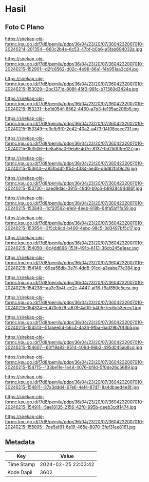 # Hasil

## Foto C Plano

https://sirekap-obj-formc.kpu.go.id/f7d8/pemilu/pdpr/36/04/23/20/07/3604232007010-20240214-201354--660c2b4e-6c53-47bf-b0b6-a5fab694032a.jpg

https://sirekap-obj-formc.kpu.go.id/f7d8/pemilu/pdpr/36/04/23/20/07/3604232007010-20240215-152901--d2fc8562-d02c-4e98-86a1-f4b951aa3cd4.jpg

https://sirekap-obj-formc.kpu.go.id/f7d8/pemilu/pdpr/36/04/23/20/07/3604232007010-20240215-153029--2bc1371d-809f-45f3-991c-b71560d3424e.jpg

https://sirekap-obj-formc.kpu.go.id/f7d8/pemilu/pdpr/36/04/23/20/07/3604232007010-20240215-153231--be1d054f-6562-4460-a7b3-fe195ac206b5.jpg

https://sirekap-obj-formc.kpu.go.id/f7d8/pemilu/pdpr/36/04/23/20/07/3604232007010-20240215-153349--c3cfb9f0-2e42-40a2-a473-14f08eace731.jpg

https://sirekap-obj-formc.kpu.go.id/f7d8/pemilu/pdpr/36/04/23/20/07/3604232007010-20240215-153506--be8a65a0-9eb6-4d7e-8137-0d250f3ee127.jpg

https://sirekap-obj-formc.kpu.go.id/f7d8/pemilu/pdpr/36/04/23/20/07/3604232007010-20240215-153614--a85fbd4f-ff54-4384-ae4b-d6d82fa19c26.jpg

https://sirekap-obj-formc.kpu.go.id/f7d8/pemilu/pdpr/36/04/23/20/07/3604232007010-20240215-153730--caed9dac-3915-48d0-b0c6-b8928494d86f.jpg

https://sirekap-obj-formc.kpu.go.id/f7d8/pemilu/pdpr/36/04/23/20/07/3604232007010-20240215-153840--1cf20562-a1e9-4eeb-818b-64fa5bf1fa59.jpg

https://sirekap-obj-formc.kpu.go.id/f7d8/pemilu/pdpr/36/04/23/20/07/3604232007010-20240215-153954--3f5cb6cd-b406-4ebc-98c5-3d3497bf5c17.jpg

https://sirekap-obj-formc.kpu.go.id/f7d8/pemilu/pdpr/36/04/23/20/07/3604232007010-20240215-154050--8c4dd896-153f-491b-8113-36cb245e1eac.jpg

https://sirekap-obj-formc.kpu.go.id/f7d8/pemilu/pdpr/36/04/23/20/07/3604232007010-20240215-154146--69ea58db-3e7f-4dd8-91cd-a3eabe77e384.jpg

https://sirekap-obj-formc.kpu.go.id/f7d8/pemilu/pdpr/36/04/23/20/07/3604232007010-20240215-154238--aa3c3b4f-cc2c-4447-af16-f9af850c5eea.jpg

https://sirekap-obj-formc.kpu.go.id/f7d8/pemilu/pdpr/36/04/23/20/07/3604232007010-20240215-154324--c470e576-a878-4a00-b405-7ec6c53ecec1.jpg

https://sirekap-obj-formc.kpu.go.id/f7d8/pemilu/pdpr/36/04/23/20/07/3604232007010-20240215-154513--5fabee54-b6c4-4a36-9fba-6ad29b70f3b5.jpg

https://sirekap-obj-formc.kpu.go.id/f7d8/pemilu/pdpr/36/04/23/20/07/3604232007010-20240215-154607--60f19a82-6514-409d-96b2-495d045ab8cd.jpg

https://sirekap-obj-formc.kpu.go.id/f7d8/pemilu/pdpr/36/04/23/20/07/3604232007010-20240215-154715--133be11e-1e44-4076-bf4d-5f0de26c5689.jpg

https://sirekap-obj-formc.kpu.go.id/f7d8/pemilu/pdpr/36/04/23/20/07/3604232007010-20240215-154811--37a3ddd4-67e6-4ef4-87d7-8a4dbaed4e8f.jpg

https://sirekap-obj-formc.kpu.go.id/f7d8/pemilu/pdpr/36/04/23/20/07/3604232007010-20240215-154911--5ae18135-2156-42f0-995b-deeb3cdf1474.jpg

https://sirekap-obj-formc.kpu.go.id/f7d8/pemilu/pdpr/36/04/23/20/07/3604232007010-20240215-155005--7de5ef91-6e19-465e-8070-3fef31ee8161.jpg


## Metadata

| Key        | Value               |
| ---------- | ------------------- |
| Time Stamp | 2024-02-25 22:03:42 |
| Kode Dapil | 3602                |



